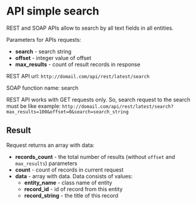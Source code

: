 API simple search
====================

REST and SOAP APIs allow to search by all text fields in all entities.

Parameters for APIs requests:

 - **search** - search string
 - **offset** - integer value of offset
 - **max_results** - count of result records in response

REST API url: `http://domail.com/api/rest/latest/search`

SOAP function name: search

REST API works with GET requests only. So, search request to the search must be like example:
`http://domail.com/api/rest/latest/search?max_results=100&offset=0&search=search_string`

Result
------

Request returns an array with data:

 - **records_count** - the total number of results (without `offset` and `max_results`) parameters
 - **count** - count of records in current request
 - **data** - array with data. Data consists of values:
     - **entity_name** - class name of entity
     - **record_id** - id of record from this entity
     - **record_string** - the title of this record
